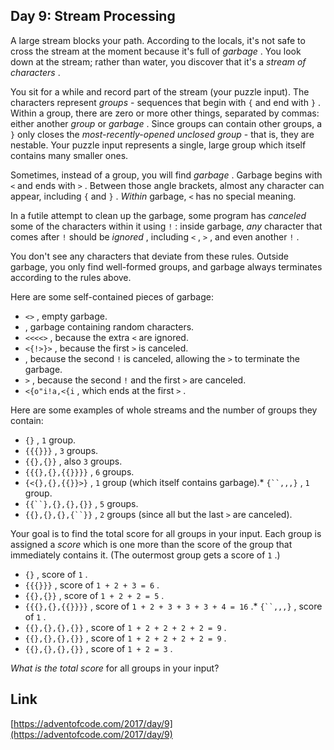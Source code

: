 ## Day 9: Stream Processing

A large stream blocks your path. According to the locals, it's not safe to cross the stream at the moment because it's full of _garbage_ . You look down at the stream; rather than water, you discover that it's a _stream of characters_ .

You sit for a while and record part of the stream (your puzzle input). The characters represent _groups_ \- sequences that begin with `{` and end with `}` . Within a group, there are zero or more other things, separated by commas: either another _group_ or _garbage_ . Since groups can contain other groups, a `}` only closes the _most-recently-opened unclosed group_ \- that is, they are nestable. Your puzzle input represents a single, large group which itself contains many smaller ones.

Sometimes, instead of a group, you will find _garbage_ . Garbage begins with `<` and ends with `>` . Between those angle brackets, almost any character can appear, including `{` and `}` . _Within_ garbage, `<` has no special meaning.

In a futile attempt to clean up the garbage, some program has _canceled_ some of the characters within it using `!` : inside garbage, _any_ character that comes after `!` should be _ignored_ , including `<` , `>` , and even another `!` .

You don't see any characters that deviate from these rules. Outside garbage, you only find well-formed groups, and garbage always terminates according to the rules above.

Here are some self-contained pieces of garbage:

- `<>` , empty garbage.
- , garbage containing random characters.
- `<<<<>` , because the extra `<` are ignored.
- `<{!>}>` , because the first `>` is canceled.
- , because the second `!` is canceled, allowing the `>` to terminate the garbage.
- `>` , because the second `!` and the first `>` are canceled.
- `<{o"i!a,<{i` , which ends at the first `>` .

Here are some examples of whole streams and the number of groups they contain:

- `{}` , `1` group.
- `{{{}}}` , `3` groups.
- `{{},{}}` , also `3` groups.
- `{{{},{},{{}}}}` , `6` groups.
- `{<{},{},{{}}>}` , `1` group (which itself contains garbage).\* ` {``,,,} ` , `1` group.
- ` {{``},{},{},{}} ` , `5` groups.
- ` {{},{},{},{``}} ` , `2` groups (since all but the last `>` are canceled).

Your goal is to find the total score for all groups in your input. Each group is assigned a _score_ which is one more than the score of the group that immediately contains it. (The outermost group gets a score of `1` .)

- `{}` , score of `1` .
- `{{{}}}` , score of `1 + 2 + 3 = 6` .
- `{{},{}}` , score of `1 + 2 + 2 = 5` .
- `{{{},{},{{}}}}` , score of `1 + 2 + 3 + 3 + 3 + 4 = 16` .\* ` {``,,,} ` , score of `1` .
- `{{},{},{},{}}` , score of `1 + 2 + 2 + 2 + 2 = 9` .
- `{{},{},{},{}}` , score of `1 + 2 + 2 + 2 + 2 = 9` .
- `{{},{},{},{}}` , score of `1 + 2 = 3` .

_What is the total score_ for all groups in your input?

## Link

[https://adventofcode.com/2017/day/9](https://adventofcode.com/2017/day/9)
